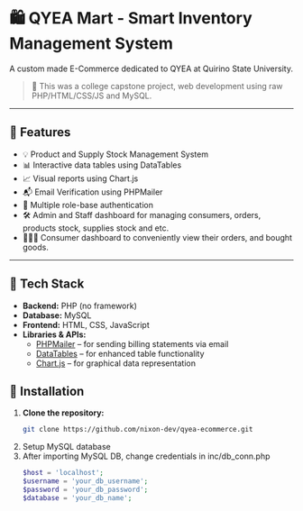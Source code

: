 # 🛍️ QYEA Mart - Smart Inventory Management System

A custom made E-Commerce dedicated to QYEA at Quirino State University.

> 🚀 This was a college capstone project, web development using raw PHP/HTML/CSS/JS and MySQL.

---

## 📌 Features

- 💡 Product and Supply Stock Management System
- 📊 Interactive data tables using DataTables
- 📈 Visual reports using Chart.js
- 📬 Email Verification using PHPMailer
- 🔐 Multiple role-base authentication
- 🛠 Admin and Staff dashboard for managing consumers, orders, products stock, supplies stock and etc.
- 🧑🏼‍🦰 Consumer dashboard to conveniently view their orders, and bought goods.

---

## 🧰 Tech Stack

- **Backend:** PHP (no framework)
- **Database:** MySQL
- **Frontend:** HTML, CSS, JavaScript
- **Libraries & APIs:**
  - [PHPMailer](https://github.com/PHPMailer/PHPMailer) – for sending billing statements via email
  - [DataTables](https://datatables.net/) – for enhanced table functionality
  - [Chart.js](https://www.chartjs.org/) – for graphical data representation


## 🔧 Installation

1. **Clone the repository:**
   ```bash
   git clone https://github.com/nixon-dev/qyea-ecommerce.git
2. Setup MySQL database
3. After importing MySQL DB, change credentials in inc/db_conn.php
   ```php
   $host = 'localhost';
   $username = 'your_db_username';
   $password = 'your_db_password';
   $database = 'your_db_name';
